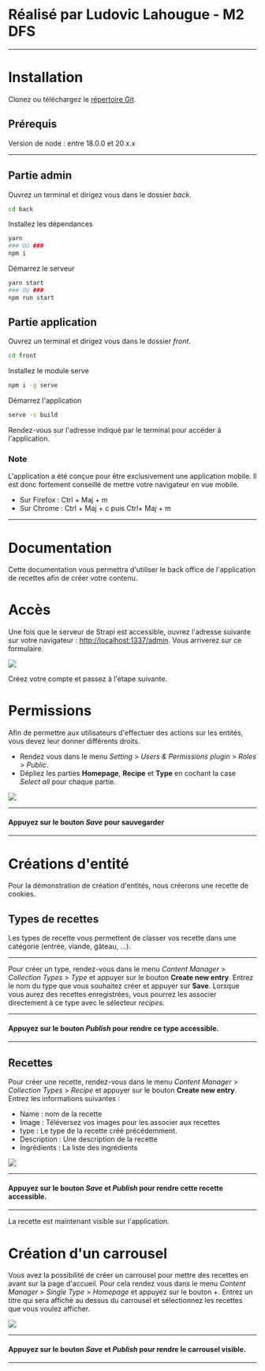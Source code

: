# Réalisé par Ludovic Lahougue - M2 DFS

***

# Installation

Clonez ou téléchargez le [répertoire Git](https://github.com/Cendros/mds_cms).

## Prérequis
Version de node : entre 18.0.0 et 20.x.x

***

## Partie admin

Ouvrez un terminal et dirigez vous dans le dossier *back*.
```bash
cd back
```

Installez les dépendances
```bash
yarn
### OU ###
npm i
```

Démarrez le serveur
```bash
yarn start
### OU ###
npm run start
```

## Partie application

Ouvrez un terminal et dirigez vous dans le dossier *front*.
```bash
cd front
```

Installez le module serve
```bash
npm i -g serve
```

Démarrez l'application
```bash
serve -s build
```

Rendez-vous sur l'adresse indiqué par le terminal pour accéder à l'application.

### Note

L'application a été conçue pour être exclusivement une application mobile. Il est donc fortement conseillé de mettre votre navigateur en vue mobile.

- Sur Firefox : Ctrl + Maj + m
- Sur Chrome : Ctrl + Maj + c puis Ctrl+ Maj + m

***
# Documentation

Cette documentation vous permettra d'utiliser le back office de l'application de recettes afin de créer votre contenu.

# Accès

Une fois que le serveur de Strapi est accessible, ouvrez l'adresse suivante sur votre navigateur : [http://localhost:1337/admin](http://localhost:1337/admin). Vous arriverez sur ce formulaire.

![](images/login.png)

Créez votre compte et passez à l'étape suivante.

# Permissions

Afin de permettre aux utilisateurs d'effectuer des actions sur les entités, vous devez leur donner différents droits.

- Rendez vous dans le menu *Setting* > *Users & Permissions plugin* > *Roles* > *Public*.
- Dépliez les parties **Homepage**, **Recipe** et **Type** en cochant la case *Select all* pour chaque partie.

![](images/roles.png)
***
#### Appuyez sur le bouton *Save* pour sauvegarder
***

# Créations d'entité

Pour la démonstration de création d'entités, nous créerons une recette de cookies.

## Types de recettes

Les types de recette vous permettent de classer vos recette dans une catégorie (entrée, viande, gâteau, ...).
***

Pour créer un type, rendez-vous dans le menu *Content Manager* > *Collection Types* > *Type* et appuyer sur le bouton **Create new entry**.
Entrez le nom du type que vous souhaitez créer et appuyer sur **Save**.
	Lorsque vous aurez des recettes enregistrées, vous pourrez les associer directement à ce type avec le sélecteur *recipes*.

***
#### Appuyez sur le bouton *Publish* pour rendre ce type accessible.
***

## Recettes

Pour créer une recette, rendez-vous dans le menu *Content Manager* > *Collection Types* > *Recipe* et appuyer sur le bouton **Create new entry**.
Entrez les informations suivantes :
- Name : nom de la recette
- Image : Téléversez vos images pour les associer aux recettes
- type : Le type de la recette créé précédemment.
- Description : Une description de la recette
- Ingrédients : La liste des ingrédients

![](images/recipe.png)

***
#### Appuyez sur le bouton *Save* et *Publish* pour rendre cette recette accessible.
***

La recette est maintenant visible sur l'application.

# Création d'un carrousel

Vous avez la possibilité de créer un carrousel pour mettre des recettes en avant sur la page d'accueil. Pour cela rendez vous dans le menu *Content Manager* > *Single Type* > *Homepage* et appuyez sur le bouton +.
Entrez un titre qui sera affiché au dessus du carrousel et sélectionnez les recettes que vous voulez afficher.

![](images/carrousel.png)

***
#### Appuyez sur le bouton *Save* et *Publish* pour rendre le carrousel visible.
***
